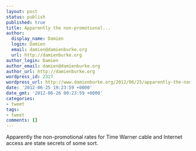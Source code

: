 ```yaml
---
layout: post
status: publish
published: true
title: Apparently the non-promotional...
author:
  display_name: Damien
  login: Damien
  email: damien@damienburke.org
  url: http://damienburke.org
author_login: Damien
author_email: damien@damienburke.org
author_url: http://damienburke.org
wordpress_id: 2327
wordpress_url: http://www.damienburke.org/2012/06/25/apparently-the-non-promotional/
date: '2012-06-25 19:23:59 +0000'
date_gmt: '2012-06-26 00:23:59 +0000'
categories:
- tweet
tags:
- tweet
comments: []
---
```

<p>Apparently the non-promotional rates for Time Warner cable and Internet access are state secrets of some sort.</p>
